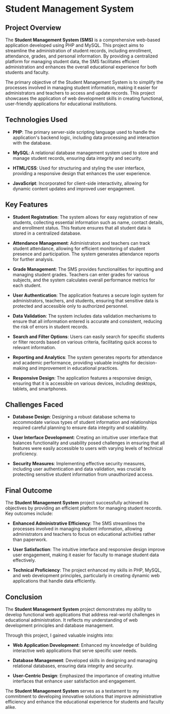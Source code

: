 # Student Management System

## Project Overview

The **Student Management System (SMS)** is a comprehensive web-based application developed using PHP and MySQL. This project aims to streamline the administration of student records, including enrollment, attendance, grades, and personal information. By providing a centralized platform for managing student data, the SMS facilitates efficient administration and enhances the overall educational experience for both students and faculty.

The primary objective of the Student Management System is to simplify the processes involved in managing student information, making it easier for administrators and teachers to access and update records. This project showcases the application of web development skills in creating functional, user-friendly applications for educational institutions.

## Technologies Used

- **PHP**: The primary server-side scripting language used to handle the application's backend logic, including data processing and interaction with the database.

- **MySQL**: A relational database management system used to store and manage student records, ensuring data integrity and security.

- **HTML/CSS**: Used for structuring and styling the user interface, providing a responsive design that enhances the user experience.

- **JavaScript**: Incorporated for client-side interactivity, allowing for dynamic content updates and improved user engagement.

## Key Features

- **Student Registration**: The system allows for easy registration of new students, collecting essential information such as name, contact details, and enrollment status. This feature ensures that all student data is stored in a centralized database.

- **Attendance Management**: Administrators and teachers can track student attendance, allowing for efficient monitoring of student presence and participation. The system generates attendance reports for further analysis.

- **Grade Management**: The SMS provides functionalities for inputting and managing student grades. Teachers can enter grades for various subjects, and the system calculates overall performance metrics for each student.

- **User Authentication**: The application features a secure login system for administrators, teachers, and students, ensuring that sensitive data is protected and accessible only to authorized personnel.

- **Data Validation**: The system includes data validation mechanisms to ensure that all information entered is accurate and consistent, reducing the risk of errors in student records.

- **Search and Filter Options**: Users can easily search for specific students or filter records based on various criteria, facilitating quick access to relevant information.

- **Reporting and Analytics**: The system generates reports for attendance and academic performance, providing valuable insights for decision-making and improvement in educational practices.

- **Responsive Design**: The application features a responsive design, ensuring that it is accessible on various devices, including desktops, tablets, and smartphones.

## Challenges Faced

- **Database Design**: Designing a robust database schema to accommodate various types of student information and relationships required careful planning to ensure data integrity and scalability.

- **User Interface Development**: Creating an intuitive user interface that balances functionality and usability posed challenges in ensuring that all features were easily accessible to users with varying levels of technical proficiency.

- **Security Measures**: Implementing effective security measures, including user authentication and data validation, was crucial to protecting sensitive student information from unauthorized access.

## Final Outcome

The **Student Management System** project successfully achieved its objectives by providing an efficient platform for managing student records. Key outcomes include:

- **Enhanced Administrative Efficiency**: The SMS streamlines the processes involved in managing student information, allowing administrators and teachers to focus on educational activities rather than paperwork.

- **User Satisfaction**: The intuitive interface and responsive design improve user engagement, making it easier for faculty to manage student data effectively.

- **Technical Proficiency**: The project enhanced my skills in PHP, MySQL, and web development principles, particularly in creating dynamic web applications that handle data efficiently.

## Conclusion

The **Student Management System** project demonstrates my ability to develop functional web applications that address real-world challenges in educational administration. It reflects my understanding of web development principles and database management.

Through this project, I gained valuable insights into:

- **Web Application Development**: Enhanced my knowledge of building interactive web applications that serve specific user needs.

- **Database Management**: Developed skills in designing and managing relational databases, ensuring data integrity and security.

- **User-Centric Design**: Emphasized the importance of creating intuitive interfaces that enhance user satisfaction and engagement.

The **Student Management System** serves as a testament to my commitment to developing innovative solutions that improve administrative efficiency and enhance the educational experience for students and faculty alike.
